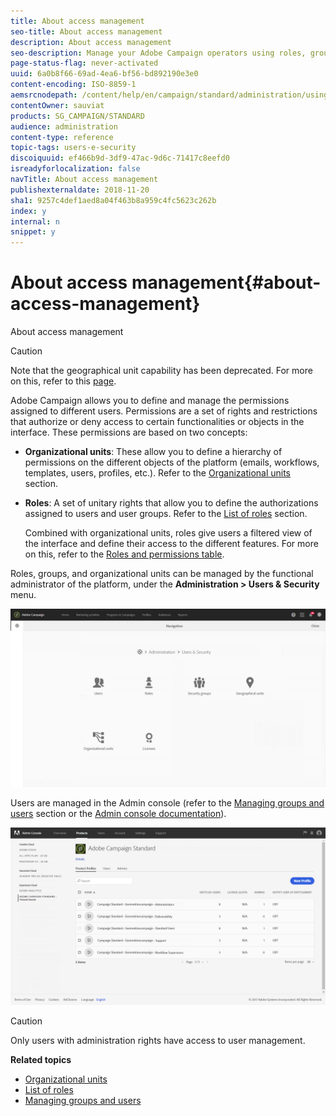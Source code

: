 ```yaml
---
title: About access management
seo-title: About access management
description: About access management
seo-description: Manage your Adobe Campaign operators using roles, groups and organizational units.
page-status-flag: never-activated
uuid: 6a0b8f66-69ad-4ea6-bf56-bd892190e3e0
content-encoding: ISO-8859-1
aemsrcnodepath: /content/help/en/campaign/standard/administration/using/about-access-management
contentOwner: sauviat
products: SG_CAMPAIGN/STANDARD
audience: administration
content-type: reference
topic-tags: users-e-security
discoiquuid: ef466b9d-3df9-47ac-9d6c-71417c8eefd0
isreadyforlocalization: false
navTitle: About access management
publishexternaldate: 2018-11-20
sha1: 9257c4def1aed8a04f463b8a959c4fc5623c262b
index: y
internal: n
snippet: y
---
```


# About access management{#about-access-management}

About access management

>[!CAUTION]
>
>Note that the geographical unit capability has been deprecated. For more on this, refer to this [page](https://helpx.adobe.com/campaign/kb/acs-deprecated-and-removed-features.html).

Adobe Campaign allows you to define and manage the permissions assigned to different users. Permissions are a set of rights and restrictions that authorize or deny access to certain functionalities or objects in the interface. These permissions are based on two concepts:

* **Organizational units**: These allow you to define a hierarchy of permissions on the different objects of the platform (emails, workflows, templates, users, profiles, etc.). Refer to the [Organizational units](../../administration/using/organizational-units.md) section.
* **Roles**: A set of unitary rights that allow you to define the authorizations assigned to users and user groups. Refer to the [List of roles](../../administration/using/list-of-roles.md) section.

  Combined with organizational units, roles give users a filtered view of the interface and define their access to the different features. For more on this, refer to the [Roles and permissions table](https://docs.campaign.adobe.com/doc/standard/en/Technotes/AdobeCampaign-ACSRights.pdf).

Roles, groups, and organizational units can be managed by the functional administrator of the platform, under the **Administration > Users & Security** menu. 

![](assets/user_management_1.png)

Users are managed in the Admin console (refer to the [Managing groups and users](../../administration/using/managing-groups-and-users.md) section or the [Admin console documentation](https://helpx.adobe.com/enterprise/managing/user-guide.html)).

![](assets/user_management_6.png)

>[!CAUTION]
>
>Only users with administration rights have access to user management.

**Related topics**

* [Organizational units](../../administration/using/organizational-units.md)
* [List of roles](../../administration/using/list-of-roles.md)
* [Managing groups and users](../../administration/using/managing-groups-and-users.md)


